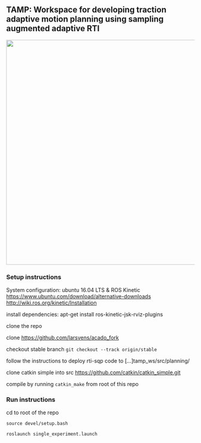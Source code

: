 ## TAMP: Workspace for developing traction adaptive motion planning using sampling augmented adaptive RTI

<p align="center"> 
<img src="doc/tamp_demo.gif" width="600" />
</p>

### Setup instructions  

System configuration: ubuntu 16.04 LTS & ROS Kinetic   
https://www.ubuntu.com/download/alternative-downloads   
http://wiki.ros.org/kinetic/Installation   

install dependencies:
apt-get install ros-kinetic-jsk-rviz-plugins

clone the repo

clone https://github.com/larsvens/acado_fork

checkout stable branch `git checkout --track origin/stable`

follow the instructions to deploy rti-sqp code to [...]tamp_ws/src/planning/

clone catkin simple into src https://github.com/catkin/catkin_simple.git

compile by running `catkin_make` from root of this repo


### Run instructions
cd to root of the repo

`source devel/setup.bash`

`roslaunch single_experiment.launch`


